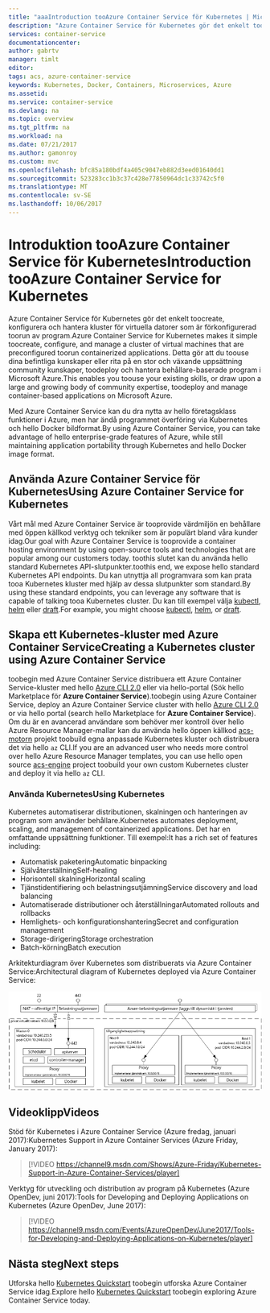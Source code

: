 ```yaml
---
title: "aaaIntroduction tooAzure Container Service för Kubernetes | Microsoft Docs"
description: "Azure Container Service för Kubernetes gör det enkelt toodeploy och hantera behållare-baserade program på Azure."
services: container-service
documentationcenter: 
author: gabrtv
manager: timlt
editor: 
tags: acs, azure-container-service
keywords: Kubernetes, Docker, Containers, Microservices, Azure
ms.assetid: 
ms.service: container-service
ms.devlang: na
ms.topic: overview
ms.tgt_pltfrm: na
ms.workload: na
ms.date: 07/21/2017
ms.author: gamonroy
ms.custom: mvc
ms.openlocfilehash: bfc85a180bdf4a405c9047eb882d3eed01640dd1
ms.sourcegitcommit: 523283cc1b3c37c428e77850964dc1c33742c5f0
ms.translationtype: MT
ms.contentlocale: sv-SE
ms.lasthandoff: 10/06/2017
---
```

# <a name="introduction-tooazure-container-service-for-kubernetes"></a><span data-ttu-id="fa34c-104">Introduktion tooAzure Container Service för Kubernetes</span><span class="sxs-lookup"><span data-stu-id="fa34c-104">Introduction tooAzure Container Service for Kubernetes</span></span>
<span data-ttu-id="fa34c-105">Azure Container Service för Kubernetes gör det enkelt toocreate, konfigurera och hantera kluster för virtuella datorer som är förkonfigurerad toorun av program.</span><span class="sxs-lookup"><span data-stu-id="fa34c-105">Azure Container Service for Kubernetes makes it simple toocreate, configure, and manage a cluster of virtual machines that are preconfigured toorun containerized applications.</span></span> <span data-ttu-id="fa34c-106">Detta gör att du toouse dina befintliga kunskaper eller rita på en stor och växande uppsättning community kunskaper, toodeploy och hantera behållare-baserade program i Microsoft Azure.</span><span class="sxs-lookup"><span data-stu-id="fa34c-106">This enables you toouse your existing skills, or draw upon a large and growing body of community expertise, toodeploy and manage container-based applications on Microsoft Azure.</span></span>

<span data-ttu-id="fa34c-107">Med Azure Container Service kan du dra nytta av hello företagsklass funktioner i Azure, men har ändå programmet överföring via Kubernetes och hello Docker bildformat.</span><span class="sxs-lookup"><span data-stu-id="fa34c-107">By using Azure Container Service, you can take advantage of hello enterprise-grade features of Azure, while still maintaining application portability through Kubernetes and hello Docker image format.</span></span>

## <a name="using-azure-container-service-for-kubernetes"></a><span data-ttu-id="fa34c-108">Använda Azure Container Service för Kubernetes</span><span class="sxs-lookup"><span data-stu-id="fa34c-108">Using Azure Container Service for Kubernetes</span></span>
<span data-ttu-id="fa34c-109">Vårt mål med Azure Container Service är tooprovide värdmiljön en behållare med öppen källkod verktyg och tekniker som är populärt bland våra kunder idag.</span><span class="sxs-lookup"><span data-stu-id="fa34c-109">Our goal with Azure Container Service is tooprovide a container hosting environment by using open-source tools and technologies that are popular among our customers today.</span></span> <span data-ttu-id="fa34c-110">toothis slutet kan du använda hello standard Kubernetes API-slutpunkter.</span><span class="sxs-lookup"><span data-stu-id="fa34c-110">toothis end, we expose hello standard Kubernetes API endpoints.</span></span> <span data-ttu-id="fa34c-111">Du kan utnyttja all programvara som kan prata tooa Kubernetes kluster med hjälp av dessa slutpunkter som standard.</span><span class="sxs-lookup"><span data-stu-id="fa34c-111">By using these standard endpoints, you can leverage any software that is capable of talking tooa Kubernetes cluster.</span></span> <span data-ttu-id="fa34c-112">Du kan till exempel välja [kubectl](https://kubernetes.io/docs/user-guide/kubectl-overview/), [helm](https://helm.sh/) eller [draft](https://github.com/Azure/draft).</span><span class="sxs-lookup"><span data-stu-id="fa34c-112">For example, you might choose [kubectl](https://kubernetes.io/docs/user-guide/kubectl-overview/), [helm](https://helm.sh/), or [draft](https://github.com/Azure/draft).</span></span>

## <a name="creating-a-kubernetes-cluster-using-azure-container-service"></a><span data-ttu-id="fa34c-113">Skapa ett Kubernetes-kluster med Azure Container Service</span><span class="sxs-lookup"><span data-stu-id="fa34c-113">Creating a Kubernetes cluster using Azure Container Service</span></span>
<span data-ttu-id="fa34c-114">toobegin med Azure Container Service distribuera ett Azure Container Service-kluster med hello [Azure CLI 2.0](container-service-kubernetes-walkthrough.md) eller via hello-portal (Sök hello Marketplace för **Azure Container Service**).</span><span class="sxs-lookup"><span data-stu-id="fa34c-114">toobegin using Azure Container Service, deploy an Azure Container Service cluster with hello [Azure CLI 2.0](container-service-kubernetes-walkthrough.md) or via hello portal (search hello Marketplace for **Azure Container Service**).</span></span> <span data-ttu-id="fa34c-115">Om du är en avancerad användare som behöver mer kontroll över hello Azure Resource Manager-mallar kan du använda hello öppen källkod [acs-motorn](https://github.com/Azure/acs-engine) projekt toobuild egna anpassade Kubernetes kluster och distribuera det via hello `az` CLI.</span><span class="sxs-lookup"><span data-stu-id="fa34c-115">If you are an advanced user who needs more control over hello Azure Resource Manager templates, you can use hello open source [acs-engine](https://github.com/Azure/acs-engine) project toobuild your own custom Kubernetes cluster and deploy it via hello `az` CLI.</span></span>

### <a name="using-kubernetes"></a><span data-ttu-id="fa34c-116">Använda Kubernetes</span><span class="sxs-lookup"><span data-stu-id="fa34c-116">Using Kubernetes</span></span>
<span data-ttu-id="fa34c-117">Kubernetes automatiserar distributionen, skalningen och hanteringen av program som använder behållare.</span><span class="sxs-lookup"><span data-stu-id="fa34c-117">Kubernetes automates deployment, scaling, and management of containerized applications.</span></span> <span data-ttu-id="fa34c-118">Det har en omfattande uppsättning funktioner. Till exempel:</span><span class="sxs-lookup"><span data-stu-id="fa34c-118">It has a rich set of features including:</span></span>
* <span data-ttu-id="fa34c-119">Automatisk paketering</span><span class="sxs-lookup"><span data-stu-id="fa34c-119">Automatic binpacking</span></span>
* <span data-ttu-id="fa34c-120">Självåterställning</span><span class="sxs-lookup"><span data-stu-id="fa34c-120">Self-healing</span></span>
* <span data-ttu-id="fa34c-121">Horisontell skalning</span><span class="sxs-lookup"><span data-stu-id="fa34c-121">Horizontal scaling</span></span>
* <span data-ttu-id="fa34c-122">Tjänstidentifiering och belastningsutjämning</span><span class="sxs-lookup"><span data-stu-id="fa34c-122">Service discovery and load balancing</span></span>
* <span data-ttu-id="fa34c-123">Automatiserade distributioner och återställningar</span><span class="sxs-lookup"><span data-stu-id="fa34c-123">Automated rollouts and rollbacks</span></span>
* <span data-ttu-id="fa34c-124">Hemlighets- och konfigurationshantering</span><span class="sxs-lookup"><span data-stu-id="fa34c-124">Secret and configuration management</span></span>
* <span data-ttu-id="fa34c-125">Storage-dirigering</span><span class="sxs-lookup"><span data-stu-id="fa34c-125">Storage orchestration</span></span>
* <span data-ttu-id="fa34c-126">Batch-körning</span><span class="sxs-lookup"><span data-stu-id="fa34c-126">Batch execution</span></span>

<span data-ttu-id="fa34c-127">Arkitekturdiagram över Kubernetes som distribuerats via Azure Container Service:</span><span class="sxs-lookup"><span data-stu-id="fa34c-127">Architectural diagram of Kubernetes deployed via Azure Container Service:</span></span>

![Azure Container Service konfigurerad toouse Kubernetes.](media/acs-intro/kubernetes.png)

## <a name="videos"></a><span data-ttu-id="fa34c-129">Videoklipp</span><span class="sxs-lookup"><span data-stu-id="fa34c-129">Videos</span></span>

<span data-ttu-id="fa34c-130">Stöd för Kubernetes i Azure Container Service (Azure fredag, januari 2017):</span><span class="sxs-lookup"><span data-stu-id="fa34c-130">Kubernetes Support in Azure Container Services (Azure Friday, January 2017):</span></span>

> [!VIDEO https://channel9.msdn.com/Shows/Azure-Friday/Kubernetes-Support-in-Azure-Container-Services/player]
>
>

<span data-ttu-id="fa34c-131">Verktyg för utveckling och distribution av program på Kubernetes (Azure OpenDev, juni 2017):</span><span class="sxs-lookup"><span data-stu-id="fa34c-131">Tools for Developing and Deploying Applications on Kubernetes (Azure OpenDev, June 2017):</span></span>

> [!VIDEO https://channel9.msdn.com/Events/AzureOpenDev/June2017/Tools-for-Developing-and-Deploying-Applications-on-Kubernetes/player]
>
>

## <a name="next-steps"></a><span data-ttu-id="fa34c-132">Nästa steg</span><span class="sxs-lookup"><span data-stu-id="fa34c-132">Next steps</span></span>

<span data-ttu-id="fa34c-133">Utforska hello [Kubernetes Quickstart](container-service-kubernetes-walkthrough.md) toobegin utforska Azure Container Service idag.</span><span class="sxs-lookup"><span data-stu-id="fa34c-133">Explore hello [Kubernetes Quickstart](container-service-kubernetes-walkthrough.md) toobegin exploring Azure Container Service today.</span></span>
